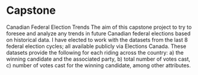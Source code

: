 # Capstone
Canadian Federal Election Trends
The aim of this capstone project to try to foresee and analyze any trends in future Canadian federal elections based on historical data. I have elected to work with the datasets from the last 8 federal election cycles; all available publicly via Elections Canada. These datasets provide the following for each riding across the country: a) the winning candidate and the associated party, b) total number of votes cast, c) number of votes cast for the winning candidate, among other attributes. 
